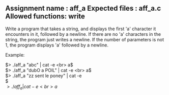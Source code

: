 Assignment name  : aff_a
Expected files   : aff_a.c
Allowed functions: write
--------------------------------------------------------------------------------

Write a program that takes a string, and displays the first 'a' character it
encounters in it, followed by a newline. If there are no 'a' characters in the
string, the program just writes a newline. If the number of parameters is not
1, the program displays 'a' followed by a newline.

Example:<br>

$> ./aff_a "abc" | cat -e <br>
a$<br>
$> ./aff_a "dubO a POIL" | cat -e <br>
a$ <br>
$> ./aff_a "zz sent le poney" | cat -e <br>
$ <br>
$> ./aff_a | cat -e <br>
a$<br>
